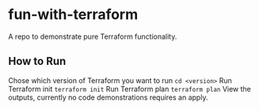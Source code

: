 # fun-with-terraform
A repo to demonstrate pure Terraform functionality.
## How to Run
Chose which version of Terraform you want to run
```cd <version>```
Run Terraform init
```terraform init```
Run Terraform plan
```terraform plan```
View the outputs, currently no code demonstrations requires an apply.